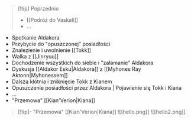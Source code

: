 >[!tip] Poprzednio
> - [[Podróż do Vaskali]]
> - ...

- Spotkanie Aldakora
- Przybycie do "opuszczonej" posiadłości
- Znalezienie i uwolnienie [[Tokk]]
- Walka z [[Jinryuu]]
- Dochodzenie wszystkich do siebie i "załamanie" Aldakora
- Dyskusja [[Aldakor Esku|Aldakora]] z [[Myhones Ray Aktonn|Myhonessem]]
- Dalsza kłótnia i zniknięcie Tokk z Kianem
- Opuszczenie posiadłości przez Aldakora | Pojawienie się Tokk i Kiana
- ...
- "Przemowa" [[Kian'Verion|Kiana]]
>[!tip]- "Przemowa" [[Kian'Verion|Kiana]]
>![[hello.png]]
>![[hello2.png]]